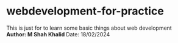 # webdevelopment-for-practice
This is just for to learn some basic things about web development 
<br>
<strong> Author: M Shah Khalid </strong>
Date: 18/02/2024
